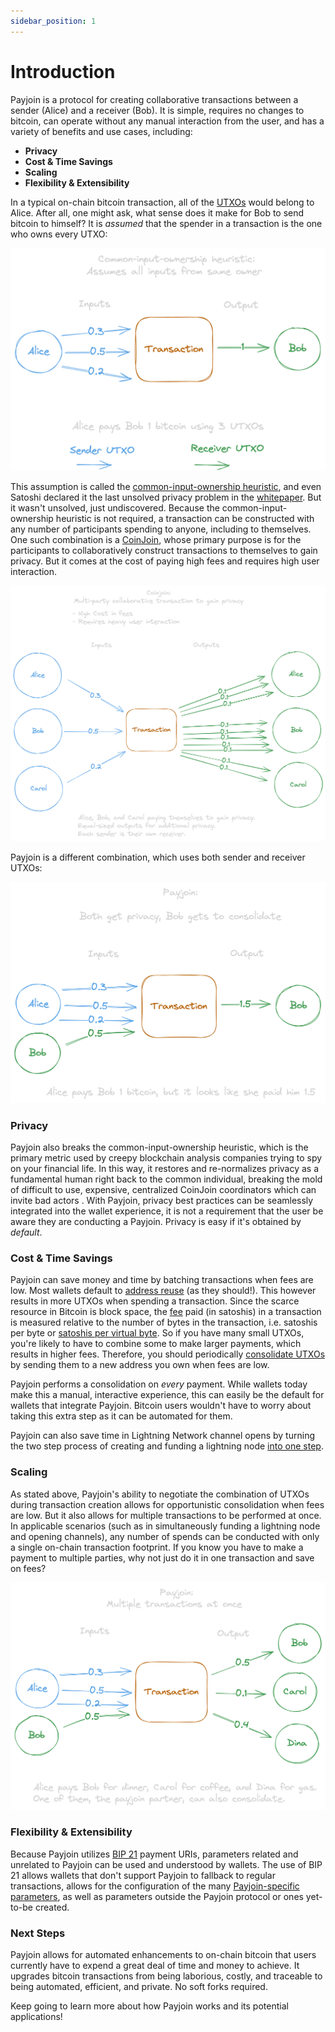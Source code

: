 ```yaml
---
sidebar_position: 1
---
```


# Introduction

Payjoin is a protocol for creating collaborative transactions between a sender (Alice) and a receiver (Bob). It is simple, requires no changes to bitcoin, can operate without any manual interaction from the user, and has a variety of benefits and use cases, including:

- **Privacy**
- **Cost & Time Savings**
- **Scaling**
- **Flexibility & Extensibility**

In a typical on-chain bitcoin transaction, all of the [UTXOs](https://unchained.com/blog/what-is-a-utxo-bitcoin/) would belong to Alice. After all, one might ask, what sense does it make for Bob to send bitcoin to himself? It is _assumed_ that the spender in a transaction is the one who owns every UTXO:

![Assumed Transaction](./img/regular.png)

This assumption is called the [common-input-ownership heuristic](https://en.bitcoin.it/wiki/Common-input-ownership_heuristic), and even Satoshi declared it the last unsolved privacy problem in the [whitepaper](https://bitcoin.org/bitcoin.pdf). But it wasn't unsolved, just undiscovered. Because the common-input-ownership heuristic is not required, a transaction can be constructed with any number of participants spending to anyone, including to themselves. One such combination is a [CoinJoin](https://en.bitcoin.it/wiki/CoinJoin), whose primary purpose is for the participants to collaboratively construct transactions to themselves to gain privacy. But it comes at the cost of paying high fees and requires high user interaction.

![CoinJoin](./img/coinjoin.png)

Payjoin is a different combination, which uses both sender and receiver UTXOs:

![Payjoin](./img/Payjoin.png)

### Privacy

Payjoin also breaks the common-input-ownership heuristic, which is the primary metric used by creepy blockchain analysis companies trying to spy on your financial life. In this way, it restores and re-normalizes privacy as a fundamental human right back to the common individual, breaking the mold of difficult to use, expensive, centralized CoinJoin coordinators which can invite bad actors <!-- include this last part??? -->. With Payjoin, privacy best practices can be seamlessly integrated into the wallet experience, it is not a requirement that the user be aware they are conducting a Payjoin. Privacy is easy if it's obtained by _default_.

### Cost & Time Savings

Payjoin can save money and time by batching transactions when fees are low. Most wallets default to [address reuse](https://en.bitcoin.it/wiki/Address_reuse) (as they should!). This however results in more UTXOs when spending a transaction. Since the scarce resource in Bitcoin is block space, the [fee](https://unchained.com/blog/bitcoin-transaction-fees/) paid (in satoshis) in a transaction is measured relative to the number of bytes in the transaction, i.e. satoshis per byte or [satoshis per virtual byte](https://bitcoin.stackexchange.com/questions/89385/is-there-a-difference-between-bytes-and-virtual-bytes-vbytes). So if you have many small UTXOs, you're likely to have to combine some to make larger payments, which results in higher fees. Therefore, you should periodically [consolidate UTXOs](https://unchained.com/blog/too-many-bitcoin-utxos/) by sending them to a new address you own when fees are low.

Payjoin performs a consolidation on _every_ payment. While wallets today make this a manual, interactive experience, this can easily be the default for wallets that integrate Payjoin. Bitcoin users wouldn't have to worry about taking this extra step as it can be automated for them.

Payjoin can also save time in Lightning Network channel opens by turning the two step process of creating and funding a lightning node [into one step](https://brandonlucas.net/articles/bitcoin/payjoin#:~:text=Lightning%20and%20Payjoin%3A%20A%20Perfect%20Match).

### Scaling

As stated above, Payjoin's ability to negotiate the combination of UTXOs during transaction creation allows for opportunistic consolidation when fees are low. But it also allows for multiple transactions to be performed at once. In applicable scenarios (such as in simultaneously funding a lightning node and opening channels), any number of spends can be conducted with only a single on-chain transaction footprint. If you know you have to make a payment to multiple parties, why not just do it in one transaction and save on fees?

![Multiple](./img/multiple.png)

### Flexibility & Extensibility

Because Payjoin utilizes [BIP 21](https://bitcoinqr.dev/) payment URIs, parameters related and unrelated to Payjoin can be used and understood by wallets. The use of BIP 21 allows wallets that don't support Payjoin to fallback to regular transactions, allows for the configuration of the many [Payjoin-specific parameters](https://github.com/bitcoin/bips/blob/master/bip-0078.mediawiki#bip21-Payjoin-parameters), as well as parameters outside the Payjoin protocol or ones yet-to-be created.

### Next Steps

Payjoin allows for automated enhancements to on-chain bitcoin that users currently have to expend a great deal of time and money to achieve. It upgrades bitcoin transactions from being laborious, costly, and traceable to being automated, efficient, and private. No soft forks required.

Keep going to learn more about how Payjoin works and its potential applications!